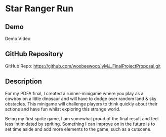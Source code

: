 # Star Ranger Run

## Demo
Demo Video: <URL>

## GitHub Repository
GitHub Repo: https://github.com/woobeewoot/lyMJ_FinalProjectProposal.git

## Description
  For my PDFA final, I created a runner-minigame where you play as a cowboy on a little dinosaur and will have to dodge over random land & sky obstacles. This minigame will challenge players to think quickly about their actions and have fun whilst exploring this strange world.
  
  Being my first sprite game, I am somewhat proud of the final result and feel less intimidated by spriting. Something I can improve on in the future is to set time aside and add more elements to the game, such as a cutscene.
